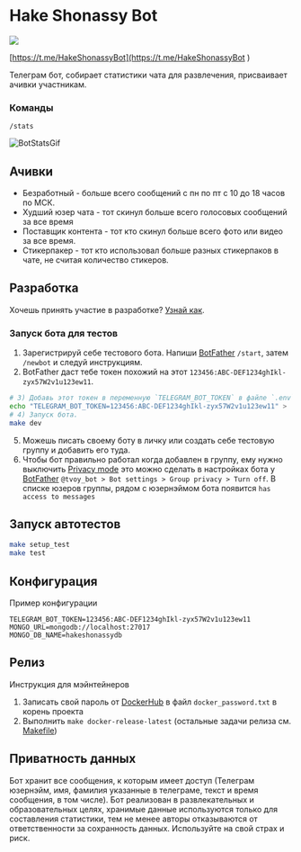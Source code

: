 # Hake Shonassy Bot
![](https://github.com/qelphybox/hakeshonassybot/workflows/Checks/badge.svg)

[https://t.me/HakeShonassyBot](https://t.me/HakeShonassyBot
)

Телеграм бот, собирает статистики чата для развлечения, присваивает ачивки участникам.

### Команды
```
/stats
```
![BotStatsGif](botStatsComand.gif)
## Ачивки
- Безработный - больше всего сообщений с пн по пт с 10 до 18 часов по МСК.
- Худший юзер чата - тот скинул больше всего голосовых сообщений за все время
- Поставщик контента - тот кто скинул больше всего фото или видео за все время.
- Стикерпакер - тот кто использовал больше разных стикерпаков в чате, не считая количество стикеров.

## Разработка
Хочешь принять участие в разработке? [Узнай как](CONTRIBUTING.md).  

### Запуск бота для тестов
1) Зарегистрируй себе тестового бота. Напиши [BotFather](https://t.me/botfather) `/start`, затем `/newbot` и следуй инструкциям.
2) BotFather даст тебе токен похожий на этот `123456:ABC-DEF1234ghIkl-zyx57W2v1u123ew11`.
```bash
# 3) Добавь этот токен в переменную `TELEGRAM_BOT_TOKEN` в файле `.env`.
echo "TELEGRAM_BOT_TOKEN=123456:ABC-DEF1234ghIkl-zyx57W2v1u123ew11" > .env
# 4) Запуск бота.
make dev
```
5) Можешь писать своему боту в личку или создать себе тестовую группу и добавить его туда.
6) Чтобы бот правильно работал когда добавлен в группу, ему нужно выключить [Privacy mode](https://core.telegram.org/bots#privacy-mode) это можно сделать в настройках бота у [BotFather](https://t.me/botfather) `@tvoy_bot > Bot settings > Group privacy > Turn off`. В списке юзеров группы, рядом с юзернэймом бота появится `has access to messages`

## Запуск автотестов

```bash
make setup_test
make test
```

## Конфигурация

Пример конфигурации

```env
TELEGRAM_BOT_TOKEN=123456:ABC-DEF1234ghIkl-zyx57W2v1u123ew11
MONGO_URL=mongodb://localhost:27017
MONGO_DB_NAME=hakeshonassydb
```

## Релиз
Инструкция для мэйнтейнеров
1. Записать свой пароль от [DockerHub](https://hub.docker.com/) в файл `docker_password.txt` в корень проекта
1. Выполнить `make docker-release-latest` (остальные задачи релиза см. [Makefile](Makefile))

## Приватность данных
Бот хранит все сообщения, к которым имеет доступ (Телеграм юзернэйм, имя, фамилия указанные в телеграме, текст и время сообщения, в том числе). Бот реализован в развлекательных и образовательных целях, хранимые данные используются только для составления статистики, тем не менее авторы отказываются от ответственности за сохранность данных. Используйте на свой страх и риск.
